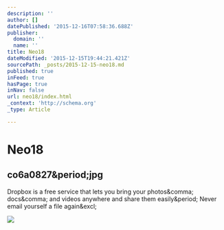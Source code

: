 ```yaml
---
description: ''
author: []
datePublished: '2015-12-16T07:58:36.688Z'
publisher:
  domain: ''
  name: ''
title: Neo18
dateModified: '2015-12-15T19:44:21.421Z'
sourcePath: _posts/2015-12-15-neo18.md
published: true
inFeed: true
hasPage: true
inNav: false
url: neo18/index.html
_context: 'http://schema.org'
_type: Article

---
```

# Neo18

<article style=""><h1>co6a0827&amp;period;jpg</h1><p>Dropbox is a free service that lets you bring your photos&amp;comma; docs&amp;comma; and videos anywhere and share them easily&amp;period; Never email yourself a file again&amp;excl;</p><img src="https://photos-4.dropbox.com/t/2/AACBa1dIsAraKl6CXW_hZAFraQkI49W5Jzg44_yHsJKEQA/12/20752582/jpeg/1024x768/2/_/0/4/co6a0827.jpg/CMbR8gkgASACIAQgBSAHKAIoBw/93dkuedaaewl5f6/AACEVKdzvBsMf107yzq5ZtEIa/co6a0827.jpg" /></article>